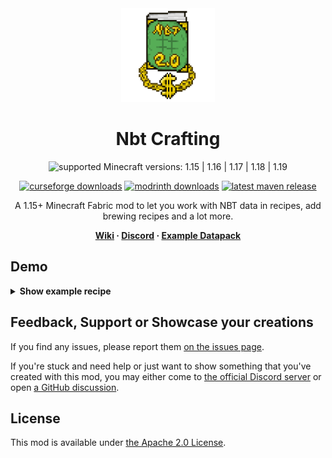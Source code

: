 <div align="center">
    <img src="images/logo_2.0_big.png" alt="Logo" width="150" height="150" />

# Nbt Crafting
    
![supported Minecraft versions: 1.15 | 1.16 | 1.17 | 1.18 | 1.19](https://img.shields.io/badge/support%20for%20MC-1.15%20|%201.16%20|%201.17%20|%201.18%20|%201.19-56AD56?style=for-the-badge)

[![curseforge downloads](http://cf.way2muchnoise.eu/full_nbt-crafting_downloads.svg?badge_style=flat)](https://minecraft.curseforge.com/projects/nbt-crafting)
[![modrinth downloads](https://img.shields.io/modrinth/dt/nbt-crafting?color=30b27b&logo=data%3Aimage%2Fpng%3Bbase64%2CiVBORw0KGgoAAAANSUhEUgAAADAAAAAwCAYAAABXAvmHAAAACXBIWXMAAAAAAAAAAQCEeRdzAAAFjElEQVR4nO2aaYhWVRjH3WpcinS0tHIMW0gM7CmXsLQFCnOBFq0PmS2klpZmSraYYFNEC7SZBYqipfWhSAyKVo0RTC1JCwn6kJW0ueWSWuOo%2Ff%2Bc5zLnPe%2B595773vvOfKgXfjBw733Oc855tvOcadPm%2F1%2F8T96b05a0th6pPyjZEZwDrgXTwDNgEXgDLAWvgLlgAhgCeoB2ra10B9AfPADeBz%2BDv8HxBI6CvWAzeBWMAbWtofhQXeFfwLEUpZM4DNaBKeC0llD%2BbPAS2Jmg1BGwD%2FwGtuskd6fsDr%2F5AowFNdVQvD24AXzjGZw78Af4EMxTJWjn5%2BuEzwUCRoDpYDn4XpV2ZR0AC8CZRSrfCTwE%2FvTY87dgDhhAR86wGHXgNvAROORZkDXgwiKU7yImorjbT9N4NO9K4fuTwM1gvS6IPQZ3e2ge4TXgSdDorA5XbbAUGN8h6wzwPPjLmQR3%2BOJKhU51tpc2u7Ba0QJyTwR3ewJEA%2BiTVdjl4FdLSBOYD06uhvLWuMzc48EuZxKLQn2MQrqDTx0BK0DXCpWiKXYLNTmdBPPCQWt8WsL40AGn64pHH38J%2BmZU%2BgRwHrgLrFQzuDTD9zW64%2FYifkVfSfuwTkpj%2FX5wXeCgzNB9NTy%2BJaa0sBfiO3BVhkn0AZucADIz7aN7pbQ0WEbnChisTh18m%2FgTVMSbkiHT4t3bwT%2FW95tigwgdFKy2Xt4DhgcMwlyxJEHpCE4uU1zH%2B7VgrSWDkxkX9zILNDvbrkrzfHW4Wc4q%2BaApTsiivDXGDEcWF6u8FKd9icmGTWoGkwKEjwQ7UpSnvKfo2BVOYLBaQyRvK%2Bjle5EFFwuxG%2Bm44NQUwSzWNicozkX4WhemohCs4zAEb3B287JK5UVCu4J3EpT%2FCUwEPXMN1DzeAkf%2BnXmEMVzWS2mIdO391gzymDM6pbwz0Rnj8TwTqHW21IXVa4cAOTxHs2RZDJ6ThPCKZ6OdQPFaxRNQgfdLefkbJZspKd8y7F4P3pXmqMcT3JiEb66U0sKS%2BanyaphRAGyM2QHujjfZWObnO16uiXP2wiegQlnnNHoUadIdKhtAV9492UWws%2BGtdsV0L%2Byx8pmQCmXVui5GGdb07A911HdpNteIOaD43v8dDEsYizuw1ZpEfV7lmYHZxPohwZm55exgsDT%2BWO3c9x79Zl6SSeBZOzGntpvA62Cs76UrwH1iTmI8GfWOEUY7vkNKDzxxHBW%2Fs9uw1gnOFzp%2BeVYXkzFtwdM873QGjySsZlboD6NClU%2Bb2SVSWnOwz9PFek6bf1nS24dZeFECckboBNji%2BMwSzow6Qp%2BdBd5OMIeol9MQqDidnFVlXSHKW5OY6ijJXWAE%2BDzFznkCo5P11r99ZQYnuQ28AAZ57biACVAB%2B0jZKMl9UD5noVVryeimSkamxqp0i5hGGM%2FJ1W2rS%2FmhPg52DeptP7FksB35IPgETAKnZ9SBp8N7xITqbKW4%2BNsqLnt0orHnZTHhrnOmwZu%2Fe1hM8cZFYrKc4VuoJCFuY8uG7XI2n9pnVS5QefrhfmdMNgyytd2lvLV4XO16ctGK63jMMeyCuzmmoaJoJfHNXW7p1UXugJj7tSVSnmMYUC7KI5hF2NMewexdspvcL09UUX%2BbLKZQc001X3vdGoQRZbaUZuloN37UkDkcnCIBNbqYk1h%2Fdcz14i%2FJmXckt%2FLWoLxVYS2%2FJcax96ky83VFeZ3EayZ2OgaKSYa3gCfABxogfFmd9wO8vSzuismZCHufrF%2BSktsxNTlOipd7LNgOxigc0aQLME6qccnnTKLoa1beTrbMNatnIheIKcNpFts9zu6rm7gjbHixBGn5i%2B6YydAxeZ06SkyGflZK%2F9WAvvGYmATIViGjT%2Bv%2Bq0HILyQq%2Fed%2F%2FwIQ1cNLieDSBgAAAABJRU5ErkJggg%3D%3D&style=flat-square)](https://modrinth.com/mod/nbt-crafting)
[![latest maven release](https://img.shields.io/maven-metadata/v?color=0f9fbc&metadataUrl=https%3A%2F%2Fmaven.siphalor.de%2Fde%2Fsiphalor%2Fnbtcrafting-1.16%2Fmaven-metadata.xml&style=flat-square)](https://maven.siphalor.de/de/siphalor/nbtcrafting-1.15/)

A 1.15+ Minecraft Fabric mod to let you work with NBT data in recipes, add brewing recipes and a lot more.

**&nbsp;
[Wiki](https://mcwiki.siphalor.de/nbt-crafting/v2) ·
[Discord](https://discord.gg/6gaXmbj) ·
[Example Datapack](https://nightly.link/Siphalor/nbt-crafting/workflows/build-example-datapack.yaml/1.16-2.0/example-datapack.zip)
&nbsp;**

</div>

## Demo

<details>
    <summary><b>Show example recipe</b></summary><br>

This example recipe allows you to craft a diamond axe named "Battle Axe" with sharpness X.

Ingredients are a diamond sword with at most 40 uses and a plain old diamond.

```json
{
    "type": "crafting_shapeless",
    "ingredients": [
        {
            "item": "minecraft:diamond_sword",
            "data": {
                "require": {
                    "Damage": "$..40"
                }
            }
        },
        { "item": "minecraft:diamond" }
    ],
    "result": {
        "item": "minecraft:diamond_axe",
        "data": {
            "display": {
                "Name": "{\"text\":\"Battle Axe\"}"
            },
            "Enchantments": [
                {
                    "id": "minecraft:sharpness",
                    "lvl": 10
                }
            ]
        }
    }
}
```

</details>

## Feedback, Support or Showcase your creations

If you find any issues, please report them [on the issues page](https://github.com/Siphalor/nbt-crafting).

If you're stuck and need help or just want to show something that you've created with this mod, you may either come to [the official Discord server](https://discord.gg/6gaXmbj) or open [a GitHub discussion](https://github.com/Siphalor/nbt-crafting/discussions).

## License
This mod is available under [the Apache 2.0 License](./LICENSE.md).

